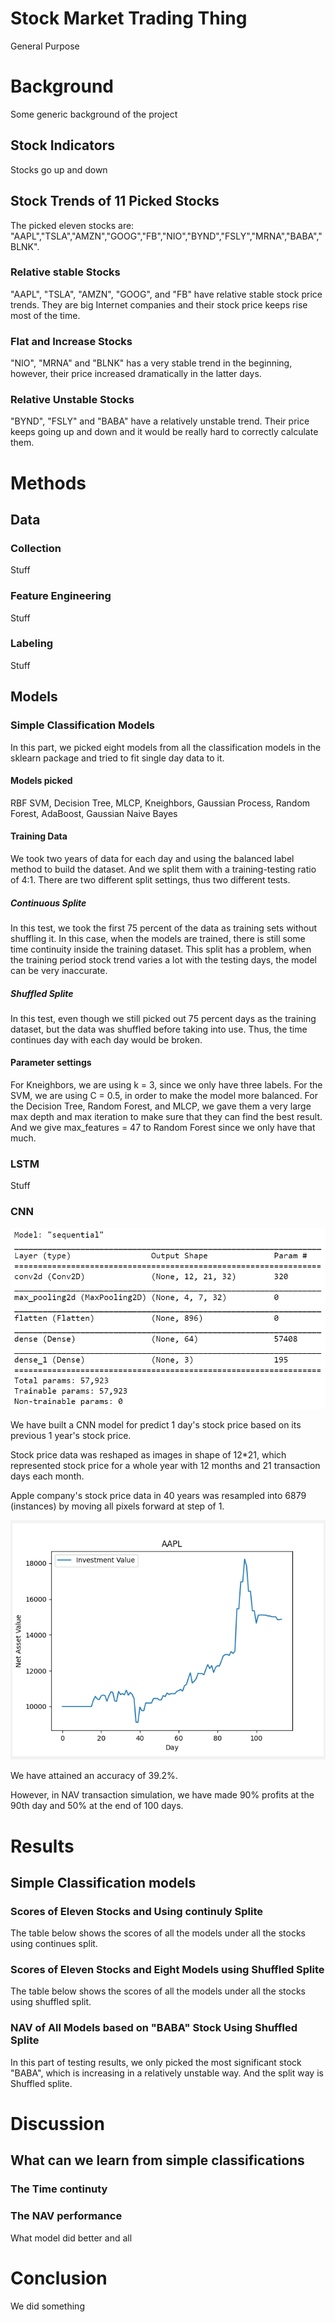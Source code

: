 # Stock Market Trading Thing

General Purpose


# Background

Some generic background of the project

## Stock Indicators
Stocks go up and down

## Stock Trends of 11 Picked Stocks
The picked eleven stocks are: "AAPL","TSLA","AMZN","GOOG","FB","NIO","BYND","FSLY","MRNA","BABA","BLNK".
### Relative stable Stocks
"AAPL", "TSLA", "AMZN", "GOOG", and "FB" have relative stable stock price trends. They are big Internet companies and their stock price keeps rise most of the time.
### Flat and Increase Stocks
"NIO", "MRNA" and "BLNK" has a very stable trend in the beginning, however, their price increased dramatically in the latter days.
### Relative Unstable Stocks
"BYND", "FSLY" and "BABA" have a relatively unstable trend. Their price keeps going up and down and it would be really hard to correctly calculate them.
# Methods

## Data

### Collection
Stuff
### Feature Engineering
Stuff
### Labeling
Stuff
## Models
### Simple Classification Models
In this part, we picked eight models from all the classification models in the sklearn package and tried to fit single day data to it.
#### Models picked
RBF SVM, Decision Tree, MLCP, Kneighbors, Gaussian Process, Random Forest, AdaBoost, Gaussian Naive Bayes
#### Training Data
We took two years of data for each day and using the balanced label method to build the dataset. And we split them with a training-testing ratio of 4:1.
There are two different split settings, thus two different tests.
##### Continuous Splite
In this test, we took the first 75 percent of the data as training sets without shuffling it. In this case, when the models are trained, there is still some time continuity inside the training dataset. This split has a problem, when the training period stock trend varies a lot with the testing days, the model can be very inaccurate.
##### Shuffled Splite
In this test, even though we still picked out 75 percent days as the training dataset, but the data was shuffled before taking into use. Thus, the time continues day with each day would be broken.
#### Parameter settings
For Kneighbors, we are using k = 3, since we only have three labels. For the SVM, we are using C = 0.5, in order to make the model more balanced. For the Decision Tree, Random Forest, and MLCP, we gave them a very large max depth and max iteration to make sure that they can find the best result. And we give max_features = 47 to Random Forest since we only have that much.

### LSTM

Stuff

### CNN
![image](https://github.com/bl75d/CS539MLFinalProj/blob/master/FinalProj/Jeff/CNN_parameter.png)

We have built a CNN model for predict 1 day's stock price based on its previous 1 year's stock price.

Stock price data was reshaped as images in shape of 12*21, which represented stock price for a whole year with 12 months and 21 transaction days each month.

Apple company's stock price data in 40 years was resampled into 6879 (instances) by moving all pixels forward at step of 1.

![image](https://github.com/bl75d/CS539MLFinalProj/blob/master/FinalProj/Jeff/CNN_NAV.png)

We have attained an accuracy of 39.2%. 

However, in NAV transaction simulation, 
we have made 90% profits at the 90th day and 50% at the end of 100 days.

# Results

## Simple Classification models
### Scores of Eleven Stocks and Using continuly Splite
The table below shows the scores of all the models under all the stocks using continues split.

### Scores of Eleven Stocks and Eight Models using Shuffled Splite
The table below shows the scores of all the models under all the stocks using shuffled split.

### NAV of All Models based on "BABA" Stock Using Shuffled Splite
In this part of testing results, we only picked the most significant stock "BABA", which is increasing in a relatively unstable way. And the split way is Shuffled splite.


# Discussion

## What can we learn from simple classifications

### The Time continuty

### The NAV performance

What model did better and all

# Conclusion
We did something
